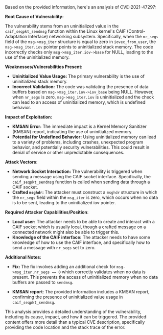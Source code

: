 Based on the provided information, here's an analysis of CVE-2021-47297:

**Root Cause of Vulnerability:**

The vulnerability stems from an uninitialized value in the `caif_seqpkt_sendmsg` function within the Linux kernel's CAIF (Control-Adaptation Interface) networking subsystem. Specifically, when the `nr_segs` field of the `msg->msg_iter` structure is equal to zero in `iovec_from_user`, the `msg->msg_iter.iov` pointer points to uninitialized stack memory.  The code incorrectly checks only `msg->msg_iter.iov->base` for NULL, leading to the use of the uninitialized memory.

**Weaknesses/Vulnerabilities Present:**

- **Uninitialized Value Usage:** The primary vulnerability is the use of uninitialized stack memory.
- **Incorrect Validation:** The code was validating the presence of data buffers based on `msg->msg_iter.iov->iov_base` being NULL. However, when `nr_segs` is zero, `msg->msg_iter.iov` is uninitialized and the check can lead to an access of uninitialized memory, which is undefined behavior.

**Impact of Exploitation:**

- **KMSAN Error:** The immediate impact is a Kernel Memory Sanitizer (KMSAN) report, indicating the use of uninitialized memory.
- **Potential for Undefined Behavior:** Using uninitialized memory can lead to a variety of problems, including crashes, unexpected program behavior, and potentially security vulnerabilities. This could result in denial of service or other unpredictable consequences.

**Attack Vectors:**

- **Network Socket Interaction:** The vulnerability is triggered when sending a message using the CAIF socket interface. Specifically, the `caif_seqpkt_sendmsg` function is called when sending data through a CAIF socket.
- **Crafted `msghdr`:** The attacker must construct a `msghdr` structure in which the `nr_segs` field within the `msg_iter` is zero, which occurs when no data is to be sent, leading to the uninitialized iov pointer.

**Required Attacker Capabilities/Position:**

- **Local user:** The attacker needs to be able to create and interact with a CAIF socket which is usually local, though a crafted message on a connected network might also be able to trigger this.
- **Knowledge of the CAIF interface:** The attacker needs to have some knowledge of how to use the CAIF interface, and specifically how to send a message with `nr_segs` set to zero.

**Additional Notes:**

- **Fix:** The fix involves adding an additional check for `msg->msg_iter.nr_segs == 0` which correctly validates when no data is present. This prevents the access of uninitialized memory when no data buffers are passed to `sendmsg`.

- **KMSAN report**: The provided information includes a KMSAN report, confirming the presence of uninitialized value usage in `caif_seqpkt_sendmsg`.

This analysis provides a detailed understanding of the vulnerability, including its cause, impact, and how it can be triggered. The provided content offers more detail than a typical CVE description, specifically providing the code location and the stack trace of the error.